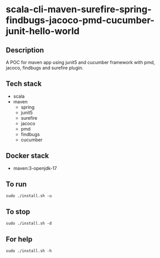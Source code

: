 # scala-cli-maven-surefire-spring-findbugs-jacoco-pmd-cucumber-junit-hello-world

## Description
A POC for maven app using junit5
and cucumber framework
 with pmd,
jacoco, findbugs and surefire plugin.

## Tech stack
- scala
- maven
	- spring
  - junit5
  - surefire
  - jacoco
  - pmd
  - findbugs
  - cucumber

## Docker stack
- maven:3-openjdk-17

## To run
`sudo ./install.sh -u`

## To stop
`sudo ./install.sh -d`

## For help
`sudo ./install.sh -h`
